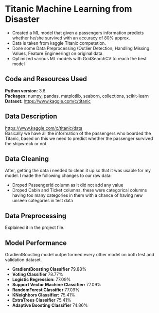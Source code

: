 # Titanic Machine Learning from Disaster
* Created a ML model that given a passengers information predicts whether he/she survived with an accuracy of 80% approx.
* Data is taken from kaggle Titanic competetion.
* Done some Data Preprocessing (Outlier Detection, Handling Missing Values, Feature Engineering) on original data.
* Optimized various ML models with GridSearchCV to reach the best model
## Code and Resources Used
**Python version:** 3.8  
**Packages:** numpy, pandas, matplotlib, seaborn, collections, scikit-learn  
**Dataset:** https://www.kaggle.com/c/titanic  
## Data Description
https://www.kaggle.com/c/titanic/data  
Basically we have all the information of the passengers who boarded the Titanic, based on this we need to predict whether the passenger survived the shipwreck or not.
## Data Cleaning
After, getting the data i needed to clean it up so that it was usable for my model. I made the following changes to our raw data:
*    Droped PassengerId column as it did not add any value
*    Droped Cabin and Ticket columns, these were categorical columns having too many categories in them with a chance of having new unseen categories in test data
## Data Preprocessing
Explained it in the project file.
## Model Performance
GradientBoosting model outperformed every other model on both test and validation dataset.  
*    **GradientBoosting Classifier** 79.88%
*    **Voting Classifier** 78.77%
*    **Logistic Regression:**  77.09%
*    **Support Vector Machine Classifier:** 77.09%
*    **RandomForest Classifier** 77.09%
*    **KNeighbors Classifier:** 75.41%
*    **ExtraTrees Classifier** 75.41%
*    **Adaptive Boosting Classifier** 74.86%
